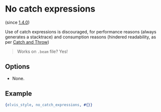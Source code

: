 # No catch expressions

(since [1.4.0](https://github.com/inaka/elvis_core/releases/tag/1.4.0))

Use of catch expressions is discouraged, for performance reasons (always generates a stacktrace) and
consumption reasons (hindered readability, as per
[Catch and Throw](https://www.erlang.org/doc/reference_manual/expressions.html#catch))

> Works on `.beam` file? Yes!

## Options

- None.

## Example

```erlang
{elvis_style, no_catch_expressions, #{}}
```
